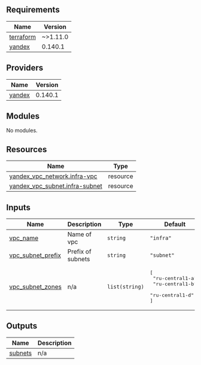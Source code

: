 <!-- BEGIN_TF_DOCS -->
## Requirements

| Name | Version |
|------|---------|
| <a name="requirement_terraform"></a> [terraform](#requirement\_terraform) | ~>1.11.0 |
| <a name="requirement_yandex"></a> [yandex](#requirement\_yandex) | 0.140.1 |

## Providers

| Name | Version |
|------|---------|
| <a name="provider_yandex"></a> [yandex](#provider\_yandex) | 0.140.1 |

## Modules

No modules.

## Resources

| Name | Type |
|------|------|
| [yandex_vpc_network.infra-vpc](https://registry.terraform.io/providers/yandex-cloud/yandex/0.140.1/docs/resources/vpc_network) | resource |
| [yandex_vpc_subnet.infra-subnet](https://registry.terraform.io/providers/yandex-cloud/yandex/0.140.1/docs/resources/vpc_subnet) | resource |

## Inputs

| Name | Description | Type | Default | Required |
|------|-------------|------|---------|:--------:|
| <a name="input_vpc_name"></a> [vpc\_name](#input\_vpc\_name) | Name of vpc | `string` | `"infra"` | no |
| <a name="input_vpc_subnet_prefix"></a> [vpc\_subnet\_prefix](#input\_vpc\_subnet\_prefix) | Prefix of subnets | `string` | `"subnet"` | no |
| <a name="input_vpc_subnet_zones"></a> [vpc\_subnet\_zones](#input\_vpc\_subnet\_zones) | n/a | `list(string)` | <pre>[<br/>  "ru-central1-a",<br/>  "ru-central1-b",<br/>  "ru-central1-d"<br/>]</pre> | no |

## Outputs

| Name | Description |
|------|-------------|
| <a name="output_subnets"></a> [subnets](#output\_subnets) | n/a |
<!-- END_TF_DOCS -->